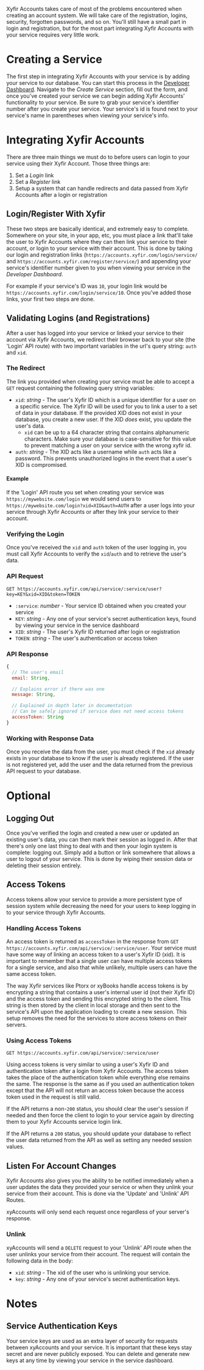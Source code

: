 Xyfir Accounts takes care of most of the problems encountered when creating an account system. We will take care of the registration, logins, security, forgotten passwords, and so on. You'll still have a small part in login and registration, but for the most part integrating Xyfir Accounts with your service requires very little work.

# Creating a Service

The first step in integrating Xyfir Accounts with your service is by adding your service to our database. You can start this process in the [Developer Dashboard](https://accounts.xyfir.com/dashboard/developer). Navigate to the _Create Service_ section, fill out the form, and once you've created your service we can begin adding Xyfir Accounts' functionality to your service. Be sure to grab your service's identifier number after you create your service. Your service's id is found next to your service's name in parentheses when viewing your service's info.

# Integrating Xyfir Accounts

There are three main things we must do to before users can login to your service using their Xyfir Account. Those three things are:

1.  Set a _Login_ link
2.  Set a _Register_ link
3.  Setup a system that can handle redirects and data passed from Xyfir Accounts after a login or registration

## Login/Register With Xyfir

These two steps are basically identical, and extremely easy to complete. Somewhere on your site, in your app, etc, you must place a link that'll take the user to Xyfir Accounts where they can then link your service to their account, or login to your service with their account. This is done by taking our login and registration links (`https://accounts.xyfir.com/login/service/` and `https://accounts.xyfir.com/register/service/`) and appending your service's identifier number given to you when viewing your service in the _Developer Dashboard_.

For example if your service's ID was `10`, your login link would be `https://accounts.xyfir.com/login/service/10`. Once you've added those links, your first two steps are done.

## Validating Logins (and Registrations)

After a user has logged into your service or linked your service to their account via Xyfir Accounts, we redirect their browser back to your site (the 'Login' API route) with two important variables in the url's query string: `auth` and `xid`.

### The Redirect

The link you provided when creating your service must be able to accept a `GET` request containing the following query string variables:

- `xid`: _string_ - The user's Xyfir ID which is a unique identifier for a user on a specific service. The Xyfir ID will be used for you to link a user to a set of data in your database. If the provided XID does not exist in your database, you create a new user. If the XID _does_ exist, you update the user's data.
  - `xid` can be up to a 64 character string that contains alphanumeric characters. Make sure your database is case-sensitive for this value to prevent matching a user on your service with the wrong xyfir id.
- `auth`: _string_ - The XID acts like a username while `auth` acts like a password. This prevents unauthorized logins in the event that a user's XID is compromised.

#### Example

If the 'Login' API route you set when creating your service was `https://mywebsite.com/login` we would send users to `https://mywebsite.com/login?xid=XID&auth=AUTH` after a user logs into your service through Xyfir Accounts or after they link your service to their account.

### Verifying the Login

Once you've received the `xid` and `auth` token of the user logging in, you must call Xyfir Accounts to verify the `xid`/`auth` and to retrieve the user's data.

### API Request

`GET https://accounts.xyfir.com/api/service/:service/user?key=KEY&xid=XID&token=TOKEN`

- `:service`: _number_ - Your service ID obtained when you created your service
- `KEY`: _string_ - Any one of your service's secret authentication keys, found by viewing your service in the service dashboard
- `XID`: _string_ - The user's Xyfir ID returned after login or registration
- `TOKEN`: _string_ - The user's authentication or access token

### API Response

```js
{
  // The user's email
  email: String,

  // Explains error if there was one
  message: String,

  // Explained in depth later in documentation
  // Can be safely ignored if service does not need access tokens
  accessToken: String
}
```

### Working with Response Data

Once you receive the data from the user, you must check if the `xid` already exists in your database to know if the user is already registered. If the user is not registered yet, add the user and the data returned from the previous API request to your database.

# Optional

## Logging Out

Once you've verified the login and created a new user or updated an existing user's data, you can then mark their session as logged in. After that there's only one last thing to deal with and then your login system is complete: logging out. Simply add a button or link somewhere that allows a user to logout of your service. This is done by wiping their session data or deleting their session entirely.

## Access Tokens

Access tokens allow your service to provide a more persistent type of session system while decreasing the need for your users to keep logging in to your service through Xyfir Accounts.

### Handling Access Tokens

An access token is returned as `accessToken` in the response from `GET https://accounts.xyfir.com/api/service/:service/user`. Your service must have some way of linking an access token to a user's Xyfir ID (xid). It is important to remember that a single user can have multiple access tokens for a single service, and also that while unlikely, multiple users can have the same access token.

The way Xyfir services like Ptorx or xyBooks handle access tokens is by encrypting a string that contains a user's internal user id (not their Xyfir ID) and the access token and sending this encrypted string to the client. This string is then stored by the client in local storage and then sent to the service's API upon the application loading to create a new session. This setup removes the need for the services to store access tokens on their servers.

### Using Access Tokens

`GET https://accounts.xyfir.com/api/service/:service/user`

Using access tokens is very similar to using a user's Xyfir ID and authentication token after a login from Xyfir Accounts. The access token takes the place of the authentication token while everything else remains the same. The response is the same as if you used an authentication token except that the API will not return an access token because the access token used in the request is still valid.

If the API returns a non-`200` status, you should clear the user's session if needed and then force the client to login to your service again by directing them to your Xyfir Accounts service login link.

If the API returns a `200` status, you should update your database to reflect the user data returned from the API as well as setting any needed session values.

## Listen For Account Changes

Xyfir Accounts also gives you the ability to be notified immediately when a user updates the data they provided your service or when they unlink your service from their account. This is done via the 'Update' and 'Unlink' API Routes.

xyAccounts will only send each request once regardless of your server's response.

### Unlink

xyAccounts will send a `DELETE` request to your 'Unlink' API route when the user unlinks your service from their account. The request will contain the following data in the body:

- `xid`: _string_ - The xid of the user who is unlinking your service.
- `key`: _string_ - Any one of your service's secret authentication keys.

# Notes

## Service Authentication Keys

Your service keys are used as an extra layer of security for requests between xyAccounts and your service. It is important that these keys stay secret and are never publicly exposed. You can delete and generate new keys at any time by viewing your service in the service dashboard.
